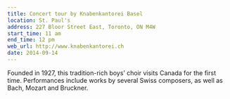 ```yaml
---
title: Concert tour by Knabenkantorei Basel
location: St. Paul's
address: 227 Bloor Street East, Toronto, ON M4W
start_time: 11 am
end_time: 12 pm
web_url: http://www.knabenkantorei.ch
date: 2014-09-14
---
```


Founded in 1927, this tradition-rich boys’ choir visits Canada for the first
time. Performances include works by several Swiss composers, as well as Bach,
Mozart and Bruckner.
